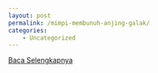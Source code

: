 ```yaml
---
layout: post
permalink: /mimpi-membunuh-anjing-galak/
categories:
    - Uncategorized
---
```


[Baca Selengkapnya](/08)